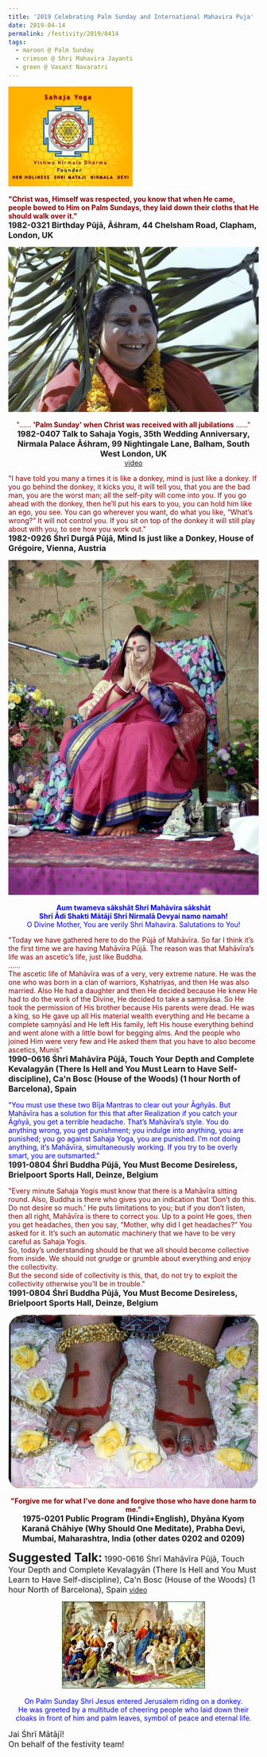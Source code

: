 ```yaml
---
title: '2019 Celebrating Palm Sunday and International Mahavira Puja'
date: 2019-04-14
permalink: /festivity/2019/0414
tags:
  - maroon @ Palm Sunday
  - crimson @ Shri Mahavira Jayanti
  - green @ Vasant Navaratri
---
```


![PICTURE 1](/images/image1.png)

<p>
<font color="DarkRed"><b>"Christ was, Himself was respected, you know that when He came, people bowed to Him on Palm Sundays, they laid down their cloths that He should walk over it."</b></font><br>
<font size="+0"><b>1982-0321 Birthday Pūjā, Āśhram, 44 Chelsham Road, Clapham, London, UK</b></font>
</p>

<div style="text-align: center"><img src="/images/image85.png" /></div>

<p style="text-align:center;">
<font color="DarkRed">"...... <b>'Palm Sunday' when Christ was received with all jubilations</b> ......"</font><br>
<font size="+0"><b>1982-0407 Talk to Sahaja Yogis, 35th Wedding Anniversary, Nirmala Palace Āśhram, 99 Nightingale Lane, Balham, South West London, UK</b></font><br>
<a href="https://seven-teams.github.io/Videos_Links.html"> video</a><br>
</p>

<p>
<font color="DarkRed">"I have told you many a times it is like a donkey, mind is just like a donkey. If you go behind the donkey, it kicks you, it will tell you, that you are the bad man, you are the worst man; all the self-pity will come into you. If you go ahead with the donkey, then he’ll put his ears to you, you can hold him like an ego, you see. You can go wherever you want, do what you like, “What’s wrong?” It will not control you. If you sit on top of the donkey it will still play about with you, to see how you work out."</font><br>
<font size="+0"><b>1982-0926 Śhrī Durgā Pūjā, Mind Is just like a Donkey, House of Grégoire, Vienna, Austria</b></font>
</p>

<div style="text-align: center"><img src="/images/image86.png" /></div>

<p style="color:blue; text-align:center;">
<b>Aum twameva sākshāt Shrī Mahāvīra sākshāt<br>
Shrī Ādi Shakti Mātājī Shrī Nirmalā Devyai namo namah!</b><br>
O Divine Mother, You are verily Shri Mahavira. Salutations to You!<br>
</p>

<p>
<font color="DarkRed">"Today we have gathered here to do the Pūjā of Mahāvīra. So far I think it’s the first time we are having Mahāvīra Pūjā. The reason was that Mahāvīra’s life was an ascetic’s life, just like Buddha.<br>
......<br>
The ascetic life of Mahāvīra was of a very, very extreme nature. He was the one who was born in a clan of warriors, Kṣhatriyas, and then He was also married. Also He had a daughter and then He decided because He knew He had to do the work of the Divine, He decided to take a saṃnyāsa. So He took the permission of His brother because His parents were dead. He was a king, so He gave up all His material wealth everything and He became a complete saṃnyāsī and He left His family, left His house everything behind and went alone with a little bowl for begging alms. And the people who joined Him were very few and He asked them that you have to also become ascetics, Munis"</font><br>
<font size="+0"><b>1990-0616 Śhrī Mahāvīra Pūjā, Touch Your Depth and Complete Kevalagyān (There Is Hell and You Must Learn to Have Self-discipline), Ca'n Bosc (House of the Woods) (1 hour North of Barcelona), Spain</b></font>
</p>

<p>
<font color="blue">"You must use these two Bīja Mantras to clear out your Āgñyās. But Mahāvīra has a solution for this that after Realization if you catch your Āgñyā, you get a terrible headache. That’s Mahāvīra’s style. You do anything wrong, you get punishment; you indulge into anything, you are punished; you go against Sahaja Yoga, you are punished. I’m not doing anything, it’s Mahāvīra, simultaneously working. If you try to be overly smart, you are outsmarted."</font><br>
<font size="+0"><b>1991-0804 Śhrī Buddha Pūjā, You Must Become Desireless, Brielpoort Sports Hall, Deinze, Belgium</b></font>
</p>

<p>
<font color="DarkRed">"Every minute Sahaja Yogis must know that there is a Mahāvīra sitting round. Also, Buddha is there who gives you an indication that ‘Don’t do this. Do not desire so much.’ He puts limitations to you; but if you don’t listen, then all right, Mahāvīra is there to correct you. Up to a point He goes, then you get headaches, then you say, “Mother, why did I get headaches?” You asked for it. It’s such an automatic machinery that we have to be very careful as Sahaja Yogis.<br>
So, today’s understanding should be that we all should become collective from inside. We should not grudge or grumble about everything and enjoy the collectivity.<br>
But the second side of collectivity is this, that, do not try to exploit the collectivity otherwise you’ll be in trouble."</font><br>
<font size="+0"><b>1991-0804 Śhrī Buddha Pūjā, You Must Become Desireless, Brielpoort Sports Hall, Deinze, Belgium</b></font>
</p>

<div style="text-align: center"><img src="/images/image87.png" /></div>

<p style="text-align:center;">
<font color="DarkRed"><b>"Forgive me for what I've done and forgive those who have done harm to me."</b></font><br>
<font size="+0"><b>1975-0201 Public Program (Hindi+English), Dhyāna Kyoṃ Karanā Chāhiye (Why Should One Meditate), Prabha Devi, Mumbai, Maharashtra, India (other dates 0202 and 0209)</b></font>
</p>

<font size="+2"><b>Suggested Talk:</b></font> 
<font size="+0">1990-0616 Śhrī Mahāvīra Pūjā, Touch Your Depth and Complete Kevalagyān (There Is Hell and You Must Learn to Have Self-discipline), Ca'n Bosc (House of the Woods) (1 hour North of Barcelona), Spain</font>
<a href="https://www.youtube.com/watch?v=vjHXNpb8sVk"> video</a><br>

<div style="text-align: center"><img src="/images/image88.png" /></div>

<p style="color:blue; text-align:center;">
On Palm Sunday Shri Jesus entered Jerusalem riding on a donkey.<br>
He was greeted by a multitude of cheering people who laid down their cloaks in front of him and palm leaves, symbol of peace and eternal life.<br>
</p>

<p>
<font size="+0">Jai Śhrī Mātājī!<br>
On behalf of the festivity team!</font>
</p>